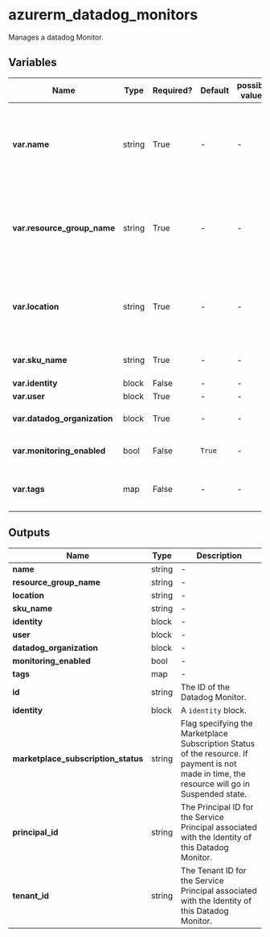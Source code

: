 # azurerm_datadog_monitors

Manages a datadog Monitor.

## Variables

| Name | Type | Required? | Default  | possible values | Description |
| ---- | ---- | --------- | -------- | ----------- | ----------- |
| **var.name** | string | True | -  |  -  | The name of the user that will be associated with the Datadog Monitor. Changing this forces a new Datadog Monitor to be created. | 
| **var.resource_group_name** | string | True | -  |  -  | The name of the Resource Group where the Datadog Monitor should exist. Changing this forces a new Datadog Monitor to be created. | 
| **var.location** | string | True | -  |  -  | The Azure Region where the Datadog Monitor should exist. Changing this forces a new Datadog Monitor to be created. | 
| **var.sku_name** | string | True | -  |  -  | The name which should be used for this sku. | 
| **var.identity** | block | False | -  |  -  | A `identity` block. | 
| **var.user** | block | True | -  |  -  | A `user` block. | 
| **var.datadog_organization** | block | True | -  |  -  | A `datadog_organization` block. | 
| **var.monitoring_enabled** | bool | False | `True`  |  -  | Is monitoring enabled? Defaults to `true`. | 
| **var.tags** | map | False | -  |  -  | A mapping of tags which should be assigned to the Datadog Monitor. | 



## Outputs

| Name | Type | Description |
| ---- | ---- | --------- | 
| **name** | string  | - | 
| **resource_group_name** | string  | - | 
| **location** | string  | - | 
| **sku_name** | string  | - | 
| **identity** | block  | - | 
| **user** | block  | - | 
| **datadog_organization** | block  | - | 
| **monitoring_enabled** | bool  | - | 
| **tags** | map  | - | 
| **id** | string  | The ID of the Datadog Monitor. | 
| **identity** | block  | A `identity` block. | 
| **marketplace_subscription_status** | string  | Flag specifying the Marketplace Subscription Status of the resource. If payment is not made in time, the resource will go in Suspended state. | 
| **principal_id** | string  | The Principal ID for the Service Principal associated with the Identity of this Datadog Monitor. | 
| **tenant_id** | string  | The Tenant ID for the Service Principal associated with the Identity of this Datadog Monitor. | 